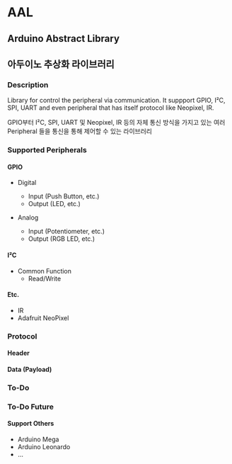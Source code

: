 # AAL

## Arduino Abstract Library
## 아두이노 추상화 라이브러리

### Description
Library for control the peripheral via communication. It suppport GPIO, I²C, SPI, UART and even peripheral that has itself protocol like Neopixel, IR.

GPIO부터 I²C, SPI, UART 및 Neopixel, IR 등의 자체 통신 방식을 가지고 있는 여러 Peripheral 들을 통신을 통해 제어할 수 있는 라이브러리

### Supported Peripherals

#### GPIO
- Digital
  - Input (Push Button, etc.)
  - Output (LED, etc.)

- Analog
  - Input (Potentiometer, etc.)
  - Output (RGB LED, etc.)

#### I²C
- Common Function
  - Read/Write

#### Etc.
- IR
- Adafruit NeoPixel

### Protocol

#### Header

#### Data (Payload)

### To-Do

### To-Do Future

#### Support Others
- Arduino Mega
- Arduino Leonardo
- ...
